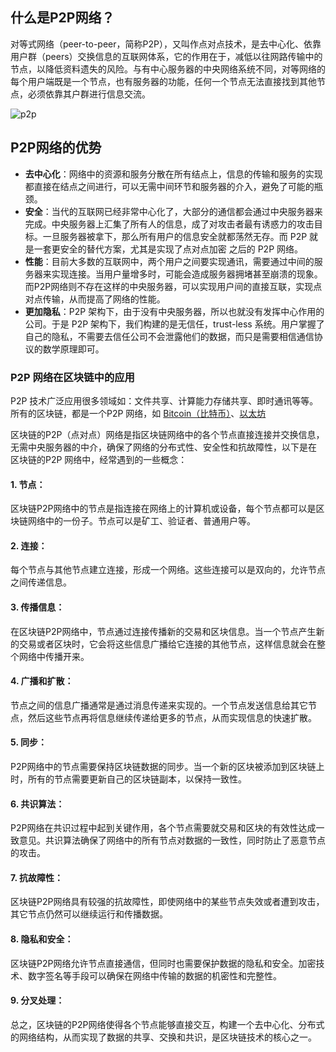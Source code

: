 
## 什么是P2P网络？

对等式网络（peer-to-peer，简称P2P），又叫作点对点技术，是去中心化、依靠用户群（peers）交换信息的互联网体系，它的作用在于，减低以往网路传输中的节点，以降低资料遗失的风险。与有中心服务器的中央网络系统不同，对等网络的每个用户端既是一个节点，也有服务器的功能，任何一个节点无法直接找到其他节点，必须依靠其户群进行信息交流。

![p2p](https://img.learnblockchain.cn/web3map/p2p.png!/scale/60)

## P2P网络的优势

* **去中心化**：网络中的资源和服务分散在所有结点上，信息的传输和服务的实现都直接在结点之间进行，可以无需中间环节和服务器的介入，避免了可能的瓶颈。
* **安全**：当代的互联网已经非常中心化了，大部分的通信都会通过中央服务器来完成。中央服务器上汇集了所有人的信息，成了对攻击者最有诱惑力的攻击目标。一旦服务器被拿下，那么所有用户的信息安全就都荡然无存。而 P2P 就是一套更安全的替代方案，尤其是实现了点对点加密 之后的 P2P 网络。
* **性能**：目前大多数的互联网中，两个用户之间要实现通讯，需要通过中间的服务器来实现连接。当用户量增多时，可能会造成服务器拥堵甚至崩溃的现象。而P2P网络则不存在这样的中央服务器，可以实现用户间的直接互联，实现点对点传输，从而提高了网络的性能。
* **更加隐私**：P2P 架构下，由于没有中央服务器，所以也就没有发挥中心作用的公司。于是 P2P 架构下，我们构建的是无信任，trust-less 系统。用户掌握了自己的隐私，不需要去信任公司不会泄露他们的数据，而只是需要相信通信协议的数学原理即可。

### P2P 网络在区块链中的应用

 P2P 技术广泛应用很多领域如：文件共享、计算能力存储共享、即时通讯等等。
 所有的区块链，都是一个P2P 网络，如 [Bitcoin（比特币）](https://learnblockchain.cn/tags/比特币?map=BTC)、[以太坊](https://learnblockchain.cn/tags/以太坊?map=EVM)
 
 区块链的P2P（点对点）网络是指区块链网络中的各个节点直接连接并交换信息，无需中央服务器的中介，确保了网络的分布式性、安全性和抗故障性，以下是在 区块链的P2P 网络中，经常遇到的一些概念：

#### 1. **节点**：
区块链P2P网络中的节点是指连接在网络上的计算机或设备，每个节点都可以是区块链网络中的一份子。节点可以是矿工、验证者、普通用户等。

#### 2. **连接**：
每个节点与其他节点建立连接，形成一个网络。这些连接可以是双向的，允许节点之间传递信息。

#### 3. **传播信息**：
在区块链P2P网络中，节点通过连接传播新的交易和区块信息。当一个节点产生新的交易或者区块时，它会将这些信息广播给它连接的其他节点，这样信息就会在整个网络中传播开来。

#### 4. **广播和扩散**：
节点之间的信息广播通常是通过消息传递来实现的。一个节点发送信息给其它节点，然后这些节点再将信息继续传递给更多的节点，从而实现信息的快速扩散。

#### 5. **同步**：
P2P网络中的节点需要保持区块链数据的同步。当一个新的区块被添加到区块链上时，所有的节点需要更新自己的区块链副本，以保持一致性。

#### 6. **共识算法**：
P2P网络在共识过程中起到关键作用，各个节点需要就交易和区块的有效性达成一致意见。共识算法确保了网络中的所有节点对数据的一致性，同时防止了恶意节点的攻击。

#### 7. **抗故障性**：
区块链P2P网络具有较强的抗故障性，即使网络中的某些节点失效或者遭到攻击，其它节点仍然可以继续运行和传播数据。

#### 8. **隐私和安全**：
区块链P2P网络允许节点直接通信，但同时也需要保护数据的隐私和安全。加密技术、数字签名等手段可以确保在网络中传输的数据的机密性和完整性。

#### 9. **分叉处理**：

 总之，区块链的P2P网络使得各个节点能够直接交互，构建一个去中心化、分布式的网络结构，从而实现了数据的共享、交换和共识，是区块链技术的核心之一。
